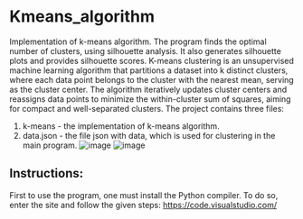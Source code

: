 # Kmeans_algorithm
Implementation of k-means algorithm. The program finds the optimal number of clusters, using silhouette analysis. It also generates silhouette plots and provides silhouette scores.
K-means clustering is an unsupervised machine learning algorithm that partitions a dataset into k distinct clusters, where each data point belongs to the cluster with the nearest mean, serving as the cluster center. The algorithm iteratively updates cluster centers and reassigns data points to minimize the within-cluster sum of squares, aiming for compact and well-separated clusters.
The project contains three files:
1) k-means - the implementation of k-means algorithm.
2) data.json - the file json with data, which is used for clustering in the main program.
![image](https://github.com/ZofiaSzczepaniak/Kmeans_algorithm/assets/169342885/5a7df037-2ee6-4c73-b116-e023a141c358)
![image](https://github.com/ZofiaSzczepaniak/Kmeans_algorithm/assets/169342885/452613ea-7b0f-49fe-86ce-aece28a9f71e)

## Instructions: 
First to use the program, one must install the Python compiler. To do so, enter the site and follow the given steps: https://code.visualstudio.com/
